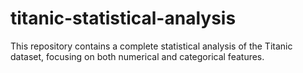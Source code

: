 # titanic-statistical-analysis
This repository contains a complete statistical analysis of the Titanic dataset, focusing on both numerical and categorical features. 
